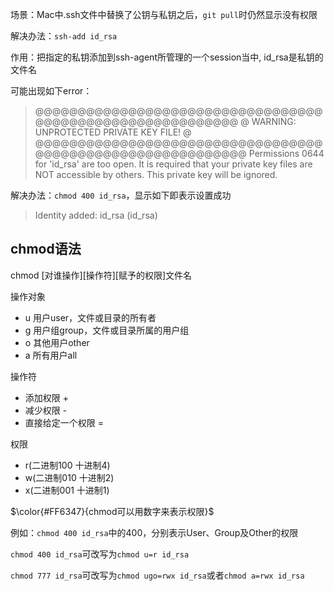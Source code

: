 场景：Mac中.ssh文件中替换了公钥与私钥之后，`git pull`时仍然显示没有权限

解决办法：`ssh-add id_rsa`

作用：把指定的私钥添加到ssh-agent所管理的一个session当中, id_rsa是私钥的文件名

可能出现如下error：
>@@@@@@@@@@@@@@@@@@@@@@@@@@@@@@@@@@@@@@@@@@@@@@@@@@@@@@@@@@
@         WARNING: UNPROTECTED PRIVATE KEY FILE!          @
@@@@@@@@@@@@@@@@@@@@@@@@@@@@@@@@@@@@@@@@@@@@@@@@@@@@@@@@@@@
Permissions 0644 for 'id_rsa' are too open.
It is required that your private key files are NOT accessible by others.
This private key will be ignored.

解决办法：`chmod 400 id_rsa`，显示如下即表示设置成功

>Identity added: id_rsa (id_rsa)

## chmod语法 ##

chmod [对谁操作][操作符][赋予的权限]文件名

操作对象
* u 用户user，文件或目录的所有者
* g 用户组group，文件或目录所属的用户组
* o 其他用户other
* a 所有用户all

操作符
* 添加权限 +
* 减少权限 -
* 直接给定一个权限 =

权限
* r(二进制100  十进制4)
* w(二进制010  十进制2)
* x(二进制001  十进制1)

$\color{#FF6347}{chmod可以用数字来表示权限}$

例如：`chmod 400 id_rsa`中的400，分别表示User、Group及Other的权限

`chmod 400 id_rsa`可改写为`chmod u=r id_rsa`

`chmod 777 id_rsa`可改写为`chmod ugo=rwx id_rsa`或者`chmod a=rwx id_rsa`